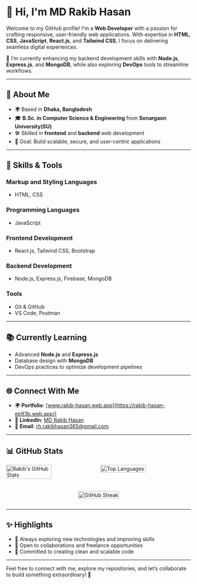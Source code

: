 # 👋 Hi, I'm MD Rakib Hasan

Welcome to my GitHub profile! I'm a **Web Developer** with a passion for crafting responsive, user-friendly web applications. With expertise in **HTML**, **CSS**, **JavaScript**, **React.js**, and **Tailwind CSS**, I focus on delivering seamless digital experiences.

🌱 I’m currently enhancing my backend development skills with **Node.js**, **Express.js**, and **MongoDB**, while also exploring **DevOps** tools to streamline workflows.

---

## 🚀 **About Me**
- 🌍 Based in **Dhaka, Bangladesh**
- 🎓 **B.Sc. in Computer Science & Engineering** from **Sonargaon University(SU)**
- 🛠️ Skilled in **frontend** and **backend** web development
- 🎯 Goal: Build scalable, secure, and user-centric applications

---

## 🔧 **Skills & Tools**
### **Markup and Styling Languages**
- HTML, CSS

### **Programming Languages**
- JavaScript

### **Frontend Development**
- React.js, Tailwind CSS, Bootstrap

### **Backend Development**
- Node.js, Express.js, Firebase, MongoDB

### **Tools**
- Git & GitHub
- VS Code, Postman

---

## 📚 **Currently Learning**
- Advanced **Node.js** and **Express.js**
- Database design with **MongoDB**
- DevOps practices to optimize development pipelines

---

## 🌐 **Connect With Me**
- 🌍 **Portfolio**: [www.rakib-hasan.web.app](https://rakib-hasan-eb93b.web.app/)  
- 💼 **LinkedIn**: [MD Rakib Hasan](https://www.linkedin.com/in/md-rakib-hasan-0606b933a/)  
- 📧 **Email**: [rh.rakibhasan365@gmail.com](mailto:rh.rakibhasan365@gmail.com)  

---

## 📊 GitHub Stats
<div style="display: flex; flex-direction: column; align-items: center; width: 100%; gap: 20px;">

  <div style="display: flex; width: 100%; gap: 10px;">
    <!-- First Row -->
    <img 
      src="https://github-readme-stats.vercel.app/api?username=rakibwebdev23&show_icons=true&theme=radical&count_private=true" 
      alt="Rakib's GitHub Stats" 
      style="width: 50%; height: auto;" 
    />
    <img 
      src="https://github-readme-stats.vercel.app/api/top-langs/?username=rakibwebdev23&layout=compact&theme=radical" 
      alt="Top Languages" 
      style="width: 50%; height: auto;" 
    />
  </div>

  <!-- Second Row -->
  <img 
    src="https://streak-stats.demolab.com?user=rakibwebdev23&theme=radical&hide_border=true&date_format=M%20j%5B%2C%20Y%5D" 
    alt="GitHub Streak" 
    style="width: 100%; height: auto;" 
  />

</div>


---

## ✨ **Highlights**
- 🔭 Always exploring new technologies and improving skills  
- 🤝 Open to collaborations and freelance opportunities  
- 🌟 Committed to creating clean and scalable code  

---

Feel free to connect with me, explore my repositories, and let’s collaborate to build something extraordinary! 🚀
